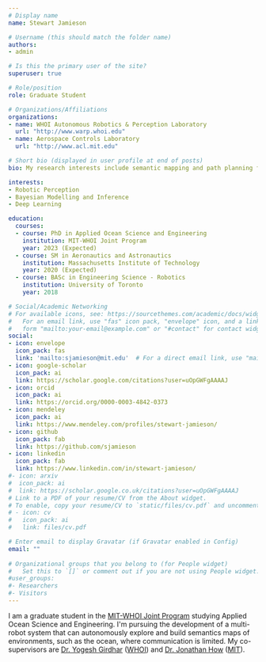 ```yaml
---
# Display name
name: Stewart Jamieson

# Username (this should match the folder name)
authors:
- admin

# Is this the primary user of the site?
superuser: true

# Role/position
role: Graduate Student

# Organizations/Affiliations
organizations:
- name: WHOI Autonomous Robotics & Perception Laboratory
  url: "http://www.warp.whoi.edu"
- name: Aerospace Controls Laboratory
  url: "http://www.acl.mit.edu"

# Short bio (displayed in user profile at end of posts)
bio: My research interests include semantic mapping and path planning for multi-agent underwater robotic systems.

interests:
- Robotic Perception
- Bayesian Modelling and Inference
- Deep Learning

education:
  courses:
  - course: PhD in Applied Ocean Science and Engineering
    institution: MIT-WHOI Joint Program
    year: 2023 (Expected)
  - course: SM in Aeronautics and Astronautics
    institution: Massachusetts Institute of Technology
    year: 2020 (Expected)
  - course: BASc in Engineering Science - Robotics
    institution: University of Toronto
    year: 2018

# Social/Academic Networking
# For available icons, see: https://sourcethemes.com/academic/docs/widgets/#icons
#   For an email link, use "fas" icon pack, "envelope" icon, and a link in the
#   form "mailto:your-email@example.com" or "#contact" for contact widget.
social:
- icon: envelope
  icon_pack: fas
  link: 'mailto:sjamieson@mit.edu'  # For a direct email link, use "mailto:test@example.org".
- icon: google-scholar
  icon_pack: ai
  link: https://scholar.google.com/citations?user=uOpGWFgAAAAJ
- icon: orcid
  icon_pack: ai
  link: https://orcid.org/0000-0003-4842-0373
- icon: mendeley
  icon_pack: ai
  link: https://www.mendeley.com/profiles/stewart-jamieson/
- icon: github
  icon_pack: fab
  link: https://github.com/sjamieson
- icon: linkedin
  icon_pack: fab
  link: https://www.linkedin.com/in/stewart-jamieson/
#- icon: arxiv
#  icon_pack: ai
#  link: https://scholar.google.co.uk/citations?user=uOpGWFgAAAAJ
# Link to a PDF of your resume/CV from the About widget.
# To enable, copy your resume/CV to `static/files/cv.pdf` and uncomment the lines below.  
# - icon: cv
#   icon_pack: ai
#   link: files/cv.pdf

# Enter email to display Gravatar (if Gravatar enabled in Config)
email: ""
  
# Organizational groups that you belong to (for People widget)
#   Set this to `[]` or comment out if you are not using People widget.  
#user_groups:
#- Researchers
#- Visitors
---
```


I am a graduate student in the <a href="http://mit.whoi.edu/">MIT-WHOI Joint Program</a> studying Applied Ocean Science and Engineering. I'm pursuing the development of a multi-robot system that can autonomously explore and build semantics maps of environments, such as the ocean, where communication is limited. My co-supervisors are <a href="https://www.whoi.edu/profile/ygirdhar">Dr. Yogesh Girdhar</a> (<a href="https://www.whoi.edu">WHOI</a>) and <a href="http://www.mit.edu/people/jhow/">Dr. Jonathan How</a> (<a href="https://www.mit.edu">MIT</a>).
